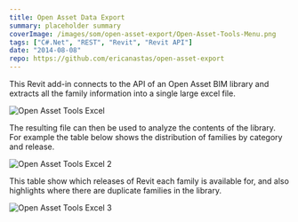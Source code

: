 ```yaml
---
title: Open Asset Data Export
summary: placeholder summary
coverImage: /images/som/open-asset-export/Open-Asset-Tools-Menu.png
tags: ["C#.Net", "REST", "Revit", "Revit API"]
date: "2014-08-08"
repo: https://github.com/ericanastas/open-asset-export
---
```


This Revit add-in connects to the API of an Open Asset BIM library and extracts all the family information into a single large excel file.

![Open Asset Tools Excel](/images/som/open-asset-export/Open-Asset-Tools-Excel.png)

The resulting file can then be used to analyze the contents of the library. For example the table below shows the distribution of families by category and release.

![Open Asset Tools Excel 2](/images/som/open-asset-export/Open-Asset-Tools-Excel-2.png)

This table show which releases of Revit each family is available for, and also highlights where there are duplicate families in the library.

![Open Asset Tools Excel 3](/images/som/open-asset-export/Open-Asset-Tools-Excel-3.png)
